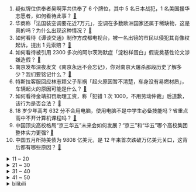 1. 疑似牌位供奉者吴啊萍共供奉了 6 个牌位，其中 5 名日本战犯，1 名美国援华志愿者，如何看待此事？ [:link:](https://www.zhihu.com/question/544773680)
2. 华商称「法国装空调要花近7万元」，空调在多数欧洲国家还属于稀缺物，这是真的吗？为什么出现这种情况？ [:link:](https://www.zhihu.com/question/544757527)
3. 如何看待《谭谈交通》制作方成都电视台，被一名出镜的市民以侵犯其肖像权起诉，提出 1 元索赔？ [:link:](https://www.zhihu.com/question/544734886)
4. 如何看待被引用 2300 多次的阿尔茨海默症「淀粉样蛋白」假说奠基性论文涉嫌造假？ [:link:](https://www.zhihu.com/question/544750364)
5. 南京发布深夜发文《南京永远不会忘记》，你对南京大屠杀那段历史了解多少？我们要铭记什么？ [:link:](https://www.zhihu.com/question/544848357)
6. 特斯拉客服回应林志颖父子车祸「起火原因暂不清楚，车身没有易燃材质」，车辆起火的原因可能是什么？ [:link:](https://www.zhihu.com/question/544742571)
7. 如何看待金靖扣罚助理工资，称「犯错 1 次 1000，不用劳动仲裁」后道歉，该行为是否合法？ [:link:](https://www.zhihu.com/question/544764857)
8. 18 岁少年高考 632 分不会用电脑，使用电脑不是中学生必备技能吗？省重点高中不开计算机课程吗？ [:link:](https://www.zhihu.com/question/544070101)
9. 中国顶尖高校格局“京三华五”未来会如何发展？“京三”和“华五”哪个高校集团整体实力更强? [:link:](https://www.zhihu.com/question/544767031)
10. 中国五月所持美债为 9808 亿美元，是 12 年来首次跌破万亿美元关口，这背后都有哪些原因？ [:link:](https://www.zhihu.com/question/544369889)
<details>
<summary>11 ~ 20</summary>

11. 如果在身上携带两支匕首的情况下被数名暴徒围进了死角，那么应该双持对敌，还是应该暂时隐藏其中一把呢？ [:link:](https://www.zhihu.com/question/544614372)
12. 美军近日再次从占领的叙利亚油井盗采石油，外交部表示「实属强盗行径」，如何看待美军这一行为？ [:link:](https://www.zhihu.com/question/544357872)
13. 鲁智深60斤的法杖，关羽80斤的长刀，王五一百多斤的大刀，这些重量数据靠谱吗？ [:link:](https://www.zhihu.com/question/21439185)
14. 孩子抗拒吃鱼虾，如果被强迫吃就直接吞，因为食物太大导致干呕，怎样做才能让孩子接受吃鱼虾呢？ [:link:](https://www.zhihu.com/question/521803345)
15. 如何看待女子连生五子又怀第六胎，卫健局回应称对无单位的个人暂无处罚措施？家有多个孩子是种怎样的体验？ [:link:](https://www.zhihu.com/question/544724225)
16. 孙悟空改了生死簿，阎王为什么不改回去？ [:link:](https://www.zhihu.com/question/444695125)
17. 为什么现在的00后研究生进实验室都不叫师兄师姐了？ [:link:](https://www.zhihu.com/question/543427403)
18. 考研大部分人都不报班，这里面很大一部分人都考不上，那为什么学长学姐还是建议不用报班自学就可以呢？ [:link:](https://www.zhihu.com/question/543692392)
19. 7 月 23 日是大暑，大暑会打破小暑的「炎热记录」吗？如何让自己健康地度过「三伏天」？ [:link:](https://www.zhihu.com/question/543252397)
20. 印度官员为证明水源适合饮用，喝下圣河水后剧烈腹痛，如何看待这一行为？印度人目前饮水现状如何？ [:link:](https://www.zhihu.com/question/544696226)
</details>
<details>
<summary>21 ~ 30</summary>

21. 第一次用 iPhone 需要注意什么? [:link:](https://www.zhihu.com/question/461781319)
22. 江西女职工生育奖励产假增加 30 天，女职工生育可享受 188 天产假。此政策将带来什么影响？ [:link:](https://www.zhihu.com/question/544777467)
23. 如何评价《向往的生活》第六季第十二期？ [:link:](https://www.zhihu.com/question/544793049)
24. 准大一新生入学需要准备哪些材料，以前的资料、证书还用保存吗? [:link:](https://www.zhihu.com/question/544319988)
25. 语文刷题有用吗? [:link:](https://www.zhihu.com/question/351526919)
26. 《色戒》中王佳芝为什么放走易先生? [:link:](https://www.zhihu.com/question/275334749)
27. 夏天下厨，有哪些能提升做饭舒适度的家电？ [:link:](https://www.zhihu.com/question/540181454)
28. 微信就部分功能发生故障致歉，称有少量用户受到影响，目前功能已在恢复中，你的微信崩了吗？ [:link:](https://www.zhihu.com/question/544811737)
29. 男子 157 万买到凶宅起诉房东中介，中介称待法院判决后会按流程回购，如何从法律角度进行解读？ [:link:](https://www.zhihu.com/question/544772048)
30. 有哪些能提高生活品质的家居好物推荐？ [:link:](https://www.zhihu.com/question/528149400)
</details>
<details>
<summary>31 ~ 40</summary>

31. 南京玄奘寺事件举报人称取证时曾受阻，不怕被报复，对得起 30 多万遇难同胞，具体情况如何？ [:link:](https://www.zhihu.com/question/544757245)
32. 为什么有的明星宁愿长期住酒店，也不租个房子？ [:link:](https://www.zhihu.com/question/442085261)
33. 重庆一对老人诉请儿子儿媳支付「带孙费」被驳回，如何从法律角度解读此事件？ [:link:](https://www.zhihu.com/question/544477474)
34. 截止 7 月 21 日日本单日新增新冠确诊病例超 18 万例，为何日本疫情形势如此严峻？ [:link:](https://www.zhihu.com/question/544676634)
35. 有哪些你最近才真正明白的人生哲理？ [:link:](https://www.zhihu.com/question/399299700)
36. 如何快速地知道自己的缺点？ [:link:](https://www.zhihu.com/question/29252310)
37. 贺涵为什么喜欢罗子君？ [:link:](https://www.zhihu.com/question/62308330)
38. 林志颖方称事故系「因不明原因开车自撞分隔岛起火燃烧」，具体可能是什么原因导致的？为何会起火？ [:link:](https://www.zhihu.com/question/544789335)
39. 在游泳池学会了蛙泳，如果掉河里了，能靠这个保命吗？ [:link:](https://www.zhihu.com/question/534393476)
40. 电视剧《天才基本法》第 1-6 集拍得怎么样？哪些剧情点值得关注？ [:link:](https://www.zhihu.com/question/544781037)
</details>
<details>
<summary>41 ~ 50</summary>

41. 可口可乐旗下的碳酸饮料出过什么奇葩口味？ [:link:](https://www.zhihu.com/question/269802294)
42. 怎样成为一个高情商的人？ [:link:](https://www.zhihu.com/question/27493229)
43. 如何评价手游《猫之城》? [:link:](https://www.zhihu.com/question/468813868)
44. 自然界中，哪种动物活得最惬意？ [:link:](https://www.zhihu.com/question/300803311)
45. 现在汽车上花里胡哨的设计太多了，有哪些是真正实用的？ [:link:](https://www.zhihu.com/question/543288480)
46. 目前无人车技术已经发展到什么阶段了？国内外的技术水平如何？ [:link:](https://www.zhihu.com/question/544522560)
47. 法考理论法老师哪一个比较推荐? [:link:](https://www.zhihu.com/question/510208116)
48. 欧美RPG和日式RPG游戏性、剧情和受众孰优孰劣？ [:link:](https://www.zhihu.com/question/544190047)
49. 炖肉、煮汤的时候，用大火还是小火？对于食物的口感口味会产生怎样的影响？ [:link:](https://www.zhihu.com/question/19976812)
50. 郎朗是你儿时练琴你妈给你的目标吗？ [:link:](https://www.zhihu.com/question/542398007)
</details><details>
<summary>bilibili</summary>

1. 狼人傻 [:link:](//www.bilibili.com/video/BV1zd4y1Q7BE)
2. 这真的是碳基生物能吃的玩意吗？？？ [:link:](//www.bilibili.com/video/BV1194y1S7PP)
3. 我开了一家“免费”中国制造24小时快闪店！ [:link:](//www.bilibili.com/video/BV13F411K7Uu)
4. 【罗翔X papi酱X LKs】聊聊自己。28岁的我只有一碗粉…【确实该聊聊】 [:link:](//www.bilibili.com/video/BV1Wd4y1Q7PT)
5. 【鉴定热门】百万粉女网红居然吃国家二级保护动物大白鲨？网红降温喷雾竟是石油液化气做的！ [:link:](//www.bilibili.com/video/BV1Pr4y177Bn)
6. 整蛊！第一次带父母去见山城小栗旬，爸爸沉默了..... [:link:](//www.bilibili.com/video/BV1Ka411M7Gm)
7. 要不要和我来一把刺激的黑暗游戏【水无月菌】 [:link:](//www.bilibili.com/video/BV12g411Z7FL)
8. 我就穿个反浩克去漫展 应该不过分吧？ [:link:](//www.bilibili.com/video/BV1U34y1J7Hi)
9. 谁能想到被狗子带大的猫居然是这样？！ [:link:](//www.bilibili.com/video/BV1Gt4y1574b)
10. 满分神作！没看过这个故事，就不能算看过《世界奇妙物语》！从过去开始的日记 [:link:](//www.bilibili.com/video/BV1RY4y1L7iN)
<details>
<summary>11 ~ 20</summary>

11. 耗时120天！潜入海底，拍下珊瑚5亿年的秘密！ [:link:](//www.bilibili.com/video/BV1m94y1S7ma)
12. “ 冰  块  刺  客 2.0 ” [:link:](//www.bilibili.com/video/BV1RB4y1a7Bb)
13. 《劲爆鸡米花》鸡胸肉真的可以做成美味吗？ [:link:](//www.bilibili.com/video/BV15a411M7df)
14. 扫雷，但是是真人3D版！ [:link:](//www.bilibili.com/video/BV1o34y1J7sN)
15. 这不比职场偶像剧好嗑？笨蛋美人和她的冤种搭档，收拾烂摊子、吃醋、护妻，好宠好甜好晋江！！！ [:link:](//www.bilibili.com/video/BV1Ma411u7YJ)
16. 第一次去送外卖，打开订单需求一看，直接给我整懵了…… [:link:](//www.bilibili.com/video/BV1xV4y1J7yy)
17. 豆瓣8.4却曾紧急撤档，上映后排片量低至1%，我必须抢救一下这部国产最佳！【洞察社会系列77】 [:link:](//www.bilibili.com/video/BV1Jr4y1778F)
18. 越 努 力，越 滋 润？ [:link:](//www.bilibili.com/video/BV1Ea411D7zB)
19. 《 最 伟 大 的 主 C 》 [:link:](//www.bilibili.com/video/BV1zG411n7Ww)
20. 她一直这么会说怪话吗？ [:link:](//www.bilibili.com/video/BV1pB4y1Y7fU)
</details>
<details>
<summary>21 ~ 30</summary>

21. 240s 每次 都会  很开心 [:link:](//www.bilibili.com/video/BV1A94y1X7Ds)
22. 狗头吧的秘密武器！1000层高利贷！叠Q新理解！【垃圾英雄拯救计划】 [:link:](//www.bilibili.com/video/BV1ye4y197SF)
23. 这次是真的来帮你们戒猫的！ [:link:](//www.bilibili.com/video/BV1BY4y1L7MM)
24. 只要获得成就，重力就会「随 机 翻 转 」？？ [:link:](//www.bilibili.com/video/BV1bN4y1j72D)
25. 叮叮：首先我没有惹你们任何人 [:link:](//www.bilibili.com/video/BV1Xa411M7M7)
26. 约 尔 蹦 迪 2.0，跳 极 乐 净 土！❤️【咬人猫】 [:link:](//www.bilibili.com/video/BV13W4y127j6)
27. 山竹：我没惹过你们任何人 [:link:](//www.bilibili.com/video/BV13T411E7Xv)
28. 如何把篮球和鸡联系在一起？ [:link:](//www.bilibili.com/video/BV1iS4y177Ge)
29. 《崩坏：星穹铁道》EP：「失控」 [:link:](//www.bilibili.com/video/BV13S4y1E78K)
30. 一次账号异常，却让我在B站看到了人类文明的希望 [:link:](//www.bilibili.com/video/BV1Dr4y1j7qE)
</details>
<details>
<summary>31 ~ 40</summary>

31. 【时代少年团】《时代夏令营》03：水上的卧龙凤雏们 [:link:](//www.bilibili.com/video/BV1X94y1S7dp)
32. 【原神金苹果群岛】(182+1)宝箱全收集重制版！原神2.8限时海岛！精准分类，路线规划！全网最贴心的金苹果群岛宝箱攻略！ [:link:](//www.bilibili.com/video/BV17V4y177Bs)
33. 这么可爱，打一拳我能哭很久吧【阅片无数Ⅱ 52】 [:link:](//www.bilibili.com/video/BV1NU4y1i7Ch)
34. 【荒野大镖客2】我的亚瑟比任何人都需要救赎（第十期） [:link:](//www.bilibili.com/video/BV1fB4y1a72D)
35. 谢谢，本方圆脸靠这个妆翻身了！！！ [:link:](//www.bilibili.com/video/BV1LN4y1M7pZ)
36. Bet On Me 演出版来啦！在渥太华蹦蹦跳跳，音乐超有魔力！ [:link:](//www.bilibili.com/video/BV1oB4y1Y7Xi)
37. 坚持自律的1942天！今天开龙脊一不小心开到了“腰王”的基地，开启了我们二人的欢乐时光啊哈哈～ [:link:](//www.bilibili.com/video/BV1xS4y177ef)
38. 坤 坤 打 美 国 人 [:link:](//www.bilibili.com/video/BV1mG411n7Xu)
39. 整个世界都是岩浆！这也能生存？我的世界 [:link:](//www.bilibili.com/video/BV1kB4y1Y7t7)
40. 她一直这么勇吗？ [:link:](//www.bilibili.com/video/BV1hd4y1S7Fs)
</details>
<details>
<summary>41 ~ 50</summary>

41. 透明手表。下集预告 [:link:](//www.bilibili.com/video/BV1Da411S7gt)
42. 白鲟被正式宣布灭绝！ [:link:](//www.bilibili.com/video/BV1BN4y1j7xR)
43. 你知道吗，拿了这个宝箱将会后悔一整个夏天 [:link:](//www.bilibili.com/video/BV19r4y1j7TW)
44. 《不是好友 胜似好友》 [:link:](//www.bilibili.com/video/BV1J94y1X7SE)
45. 🐓鸡你太美，但是已黑化🐓 [:link:](//www.bilibili.com/video/BV1iG411n7EE)
46. 原神金苹果群岛玩家摆烂现状 [:link:](//www.bilibili.com/video/BV1gW4y1U7Fh)
47. “王大队长给我耍把戏” [:link:](//www.bilibili.com/video/BV1G34y1n7HJ)
48. 可查可解绑！看看你的手机号绑定了多少账号 [:link:](//www.bilibili.com/video/BV1RB4y187XM)
49. 大家好，我是SUPER JUNIOR的银赫，我来B站啦！我的生日会我来布置？关于生日直播的幕后故事 [:link:](//www.bilibili.com/video/BV1UG411n7Li)
50. 方中山胡辣汤  厨子探店¥62 [:link:](//www.bilibili.com/video/BV1UY4y1L7GH)
</details>
<details>
<summary>51 ~ 60</summary>

51. 重生之旅店老板 [:link:](//www.bilibili.com/video/BV1mN4y1j7Cj)
52. 我和拉宏桑见“家长”了！ [:link:](//www.bilibili.com/video/BV1Ea411D7rJ)
53. 当我买了个5000块钱的手电筒...... [:link:](//www.bilibili.com/video/BV1da411S7Km)
54. 【原神最值收藏系列】全角色等级突破特产收集！全网最舒适领跑~ [:link:](//www.bilibili.com/video/BV1pV4y177Sj)
55. 全身上下只有嘴吧是硬的 [:link:](//www.bilibili.com/video/BV1qW4y117fT)
56. 没想到，我有了新的爷爷。 [:link:](//www.bilibili.com/video/BV1Hd4y1S76L)
57. 泡泡糖机里有那些口味？那些up主在美国品尝过的【猫和老鼠】美食 [:link:](//www.bilibili.com/video/BV1Ed4y1S7Xo)
58. 《 奇 怪 的 小 牛 牛 增 加 了 》 [:link:](//www.bilibili.com/video/BV1Jt4y157YK)
59. 整蛊！女友当着丈母娘的面把我脖子掰折了？她又被揍了！ [:link:](//www.bilibili.com/video/BV1J34y1n7A9)
60. 绕城一时爽，全家……就不会有啥好下场了嘛 [:link:](//www.bilibili.com/video/BV1Y94y1Q7hf)
</details>
<details>
<summary>61 ~ 70</summary>

61. 完整版来喽 [:link:](//www.bilibili.com/video/BV1ia411M7XQ)
62. 这游戏画风变的我猝不及防 [:link:](//www.bilibili.com/video/BV1fU4y1i7JA)
63. 一整个被惊艳到了，就是想秀马面裙！ [:link:](//www.bilibili.com/video/BV1UN4y1j7c2)
64. 《原神·青青草原篇》幕间PV-「草原阴谋」 [:link:](//www.bilibili.com/video/BV11d4y1Q7Gz)
65. 山东动物园黑熊被传已成精？学人走路冒充游客，爱喝啤酒9瓶不醉 [:link:](//www.bilibili.com/video/BV17g411Z7XL)
66. 夏日利器，好吃不腻！ [:link:](//www.bilibili.com/video/BV1pV4y1J78D)
67. 鸡王给你耍个把戏 [:link:](//www.bilibili.com/video/BV1qG411p7wt)
68. 【第五人格】新求生者古董商——技能展示视频 [:link:](//www.bilibili.com/video/BV1La411D7YH)
69. “近视，每天都是一场赌局” [:link:](//www.bilibili.com/video/BV1AG411p7zM)
70. 适合大胸女生的短上衣，现实在街上看是怎样的？ [:link:](//www.bilibili.com/video/BV1Et4y157kJ)
</details>
<details>
<summary>71 ~ 80</summary>

71. b站的同学们好我是阳朔栓Q哥刘涛，我已成功入驻哔哩哔哩接下来我会在这里分享英文歌曲以及我的个人日常生活感谢同学们支持栓Q [:link:](//www.bilibili.com/video/BV1ke4y1X7Hu)
72. 说实话我妈的普通话已经尽力了 [:link:](//www.bilibili.com/video/BV1RT411J7sY)
73. 好虐啊！！好虐啊！！ [:link:](//www.bilibili.com/video/BV1FN4y1M7pE)
74. 这对摩拉克斯而言，轻而易举。【原神/钟离】 [:link:](//www.bilibili.com/video/BV1Cd4y1Q7Vs)
75. 我的猫被盗视频了，被400万人点赞 [:link:](//www.bilibili.com/video/BV1Sd4y1Q73u)
76. 【海绵宝宝】耍把戏 [:link:](//www.bilibili.com/video/BV1Ne4y197WK)
77. 霸屏30个暑假！它的好看之处原来在这里！《新白娘子传奇》P1 [:link:](//www.bilibili.com/video/BV1zr4y177zZ)
78. 我徐才魁彻底疯狂是什么梗【梗指南】 [:link:](//www.bilibili.com/video/BV1MW4y1U7sX)
79. 拍个周岁照可真难呀 [:link:](//www.bilibili.com/video/BV1jU4y1i7rh)
80. 哪个拳击手想刺杀希特勒？【小约翰】 [:link:](//www.bilibili.com/video/BV16a411S7cy)
</details>
<details>
<summary>81 ~ 90</summary>

81. 这 就 是 真 的 暑 假 吗？ [:link:](//www.bilibili.com/video/BV1GB4y1e7Uu)
82. 来吧，另一个我！ [:link:](//www.bilibili.com/video/BV1s34y1J7TX)
83. 求求了 农科院少研发点零食吧！我说真的 [:link:](//www.bilibili.com/video/BV1ha411S7Qs)
84. 【绝对演绎x黄诗扶】但把我一生所有的眼泪还他丨《天上掉下个林妹妹》 [:link:](//www.bilibili.com/video/BV13B4y1Y7Sh)
85. 一碰就叫的猫猫头 [:link:](//www.bilibili.com/video/BV1GB4y1Y7dF)
86. 千万不要随便咬筷子！会蹦！！！ [:link:](//www.bilibili.com/video/BV1sF411K7xU)
87. 猫和狗的经典无可替代 [:link:](//www.bilibili.com/video/BV1cT411n7tT)
88. ⚡小黑子给你耍把戏⚡ [:link:](//www.bilibili.com/video/BV1Ke4y197vs)
89. 巴西惨案那一夜不知道有多少人到了天台#巴西世界杯 #德国 #巴西 [:link:](//www.bilibili.com/video/BV1PY4y1E7fd)
90. 煎商上演七擒孟获跟云云大战300回合 [:link:](//www.bilibili.com/video/BV1Nr4y177BB)
</details>
<details>
<summary>91 ~ 100</summary>

91. 爆肝两月！一口气带你看完全剧情！《星露谷物语》究竟讲了什么故事？ [:link:](//www.bilibili.com/video/BV14B4y1Y7hC)
92. 东方爱情美在哪儿？！含蓄试探拉扯呀！不是公主抱/转圈/床咚！！ [:link:](//www.bilibili.com/video/BV16G411p7vm)
93. 如何在外服给老外留下难以抹去的心理阴影 [:link:](//www.bilibili.com/video/BV1vS4y177fg)
94. 和日本女友异地3年，我胖成了200斤！再见面去她家后... [:link:](//www.bilibili.com/video/BV1zN4y1j772)
95. 你的转发投币！也许能救人一命？在中国被毒蛇咬了应该用什么血清？ [:link:](//www.bilibili.com/video/BV1ET411J7P2)
96. 无论你遇见谁，他们都是你生命中该出现的人 [:link:](//www.bilibili.com/video/BV1dg411o7s5)
97. 听说每个人的记忆里是否都有一位这样的老师... [:link:](//www.bilibili.com/video/BV14d4y1Q7Nf)
98. 可 惜 它 是 射 手 座 [:link:](//www.bilibili.com/video/BV1vB4y1Y7aU)
99. 【翻唱】Stitches - Shawn Mendes [:link:](//www.bilibili.com/video/BV17F411K7Fu)
100. 手把手教大家写遗嘱 [:link:](//www.bilibili.com/video/BV1HS4y1E7Dt)
</details></details>
